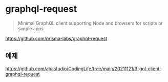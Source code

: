 # graphql-request

> Minimal GraphQL client supporting Node and browsers for scripts
> or simple apps

<https://github.com/prisma-labs/graphql-request>

## 예제

<https://github.com/ahastudio/CodingLife/tree/main/20211121/3-gql-client-graphql-request>
